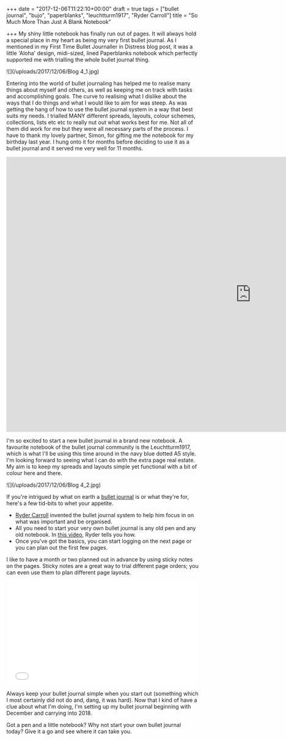 +++
date = "2017-12-06T11:22:10+00:00"
draft = true
tags = ["bullet journal", "bujo", "paperblanks", "leuchtturm1917", "Ryder Carroll"]
title = "So Much More Than Just A Blank Notebook"

+++
My shiny little notebook has finally run out of pages. It will always hold a special place in my heart as being my very first bullet journal. As I mentioned in my First Time Bullet Journaller in Distress blog post, it was a little 'Aloha' design, midi-sized, lined Paperblanks notebook which perfectly supported me with trialling the whole bullet journal thing.

![](/uploads/2017/12/06/Blog 4_1.jpg)

Entering into the world of bullet journaling has helped me to realise many things about myself and others, as well as keeping me on track with tasks and accomplishing goals. The curve to realising what I dislike about the ways that I do things and what I would like to aim for was steep. As was getting the hang of how to use the bullet journal system in a way that best suits my needs. I trialled MANY different spreads, layouts, colour schemes, collections, lists etc etc to really nut out what works best for me. Not all of them did work for me but they were all necessary parts of the process. I have to thank my lovely partner, Simon, for gifting me the notebook for my birthday last year. I hung onto it for months before deciding to use it as a bullet journal and it served me very well for 11 months.

<iframe src='https://gfycat.com/ifr/PointedImpassionedCaterpillar' frameborder='0' scrolling='no' width='1280' height='720' allowfullscreen></iframe>

I'm so excited to start a new bullet journal in a brand new notebook. A favourite notebook of the bullet journal community is the Leuchtturm1917, which is what I'll be using this time around in the navy blue dotted A5 style. I'm looking forward to seeing what I can do with the extra page real estate. My aim is to keep my spreads and layouts simple yet functional with a bit of colour here and there.

![](/uploads/2017/12/06/Blog 4_2.jpg)

If you're intrigued by what on earth a [bullet journal](http://bulletjournal.com/ "Bullet Journal") is or what they're for, here's a few tid-bits to whet your appetite.

* [Ryder Carroll](http://www.rydercarroll.com/ "Ryder Carroll") invented the bullet journal system to help him focus in on what was important and be organised.
* All you need to start your very own bullet journal is any old pen and any old notebook. In [this video](https://www.youtube.com/watch?v=fm15cmYU0IM "How to Bullet Journal"), Ryder tells you how.
* Once you've got the basics, you can start logging on the next page or you can plan out the first few pages.

I like to have a month or two planned out in advance by using sticky notes on the pages. Sticky notes are a great way to trial different page orders; you can even use them to plan different page layouts.

<div style='position:relative;padding-bottom:54%'><iframe src='[https://gfycat.com/ifr/GlossyHarmlessDonkey](https://gfycat.com/ifr/GlossyHarmlessDonkey "https://gfycat.com/ifr/GlossyHarmlessDonkey")' frameborder='0' scrolling='no' width='100%' height='100%' style='position:absolute;top:0;left:0' allowfullscreen></iframe></div>

Always keep your bullet journal simple when you start out (something which I most certainly did not do and, dang, it was hard). Now that I kind of have a clue about what I'm doing, I'm setting up my bullet journal beginning with December and carrying into 2018.

Got a pen and a little notebook? Why not start your own bullet journal today? Give it a go and see where it can take you.